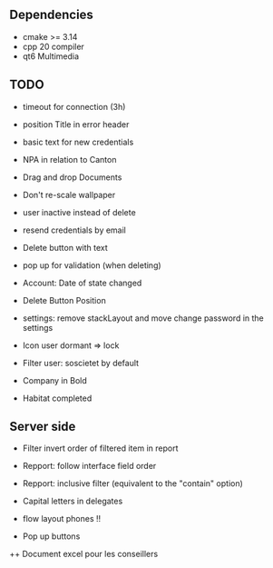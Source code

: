 ## Dependencies

* cmake >= 3.14
* cpp 20 compiler
* qt6 Multimedia

## TODO

* timeout for connection (3h)
* position Title in error header
* basic text for new credentials

* NPA in relation to Canton
* Drag and drop Documents
* Don't re-scale wallpaper
* user inactive instead of delete
* resend credentials by email
* Delete button with text
* pop up for validation (when deleting)
* Account: Date of state changed 
* Delete Button Position
* settings: remove stackLayout and move change password in the settings 
* Icon user dormant => lock
* Filter user: soscietet by default
* Company in Bold
* Habitat completed

## Server side

* Filter invert order of filtered item in report
* Repport: follow interface field order 
* Repport: inclusive filter (equivalent to the "contain" option)

* Capital letters in delegates
* flow layout phones !!
* Pop up buttons

++ Document excel pour les conseillers 
